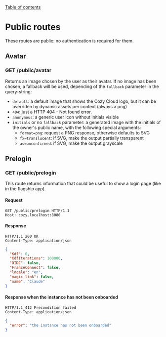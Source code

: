 [Table of contents](README.md#table-of-contents)

# Public routes

These routes are public: no authentication is required for them.

## Avatar

### GET /public/avatar

Returns an image chosen by the user as their avatar. If no image has been
chosen, a fallback will be used, depending of the `fallback` parameter in the
query-string:

- `default`: a default image that shows the Cozy Cloud logo, but it can be
  overriden by dynamic assets per context (always a png)
- `404`: just a HTTP 404 - Not found error.
- `anonymous`: a generic user icon without initials visible
- `initials` or no `fallback` parameter: a generated image with the initials of
  the owner's public name, with the following special arguments:
    - `format=png`: request a PNG response, otherwise defaults to SVG
    - `fx=translucent`: if SVG, make the output partially transparent
    - `as=unconfirmed`: if SVG, make the output grayscale

## Prelogin

### GET /public/prelogin

This route returns information that could be useful to show a login page (like
in the flagship app).

#### Request

```http
GET /public/prelogin HTTP/1.1
Host: cozy.localhost:8080
```

#### Response

```http
HTTP/1.1 200 OK
Content-Type: application/json
```

```json
{
  "Kdf": 0,
  "KdfIterations": 100000,
  "OIDC": false,
  "FranceConnect": false,
  "locale": "en",
  "magic_link": false,
  "name": "Claude"
}
```

#### Response when the instance has not been onboarded

```http
HTTP/1.1 412 Precondition failed
Content-Type: application/json
```

```json
{
  "error": "the instance has not been onboarded"
}
```
